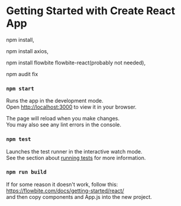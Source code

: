 # Getting Started with Create React App
npm install, 

npm install axios, 

npm install flowbite flowbite-react(probably not needed), 

npm audit fix


### `npm start`

Runs the app in the development mode.\
Open [http://localhost:3000](http://localhost:3000) to view it in your browser.

The page will reload when you make changes.\
You may also see any lint errors in the console.

### `npm test`

Launches the test runner in the interactive watch mode.\
See the section about [running tests](https://facebook.github.io/create-react-app/docs/running-tests) for more information.

### `npm run build`

If for some reason it doesn't work, follow this:  https://flowbite.com/docs/getting-started/react/   
and then copy components and App.js into the new project.
